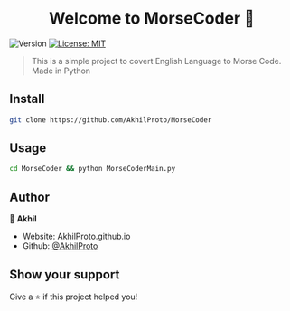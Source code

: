 <h1 align="center">Welcome to MorseCoder 👋</h1>
<p>
  <img alt="Version" src="https://img.shields.io/badge/version-v1-blue.svg?cacheSeconds=2592000" />
  <a href="#" target="_blank">
    <img alt="License: MIT" src="https://img.shields.io/badge/License-MIT-yellow.svg" />
  </a>
</p>

> This is a simple project to covert English Language to Morse Code. Made in Python 

## Install

```sh
git clone https://github.com/AkhilProto/MorseCoder
```

## Usage

```sh
cd MorseCoder && python MorseCoderMain.py
```

## Author

👤 **Akhil**

* Website: AkhilProto.github.io
* Github: [@AkhilProto](https://github.com/AkhilProto)

## Show your support

Give a ⭐️ if this project helped you!
